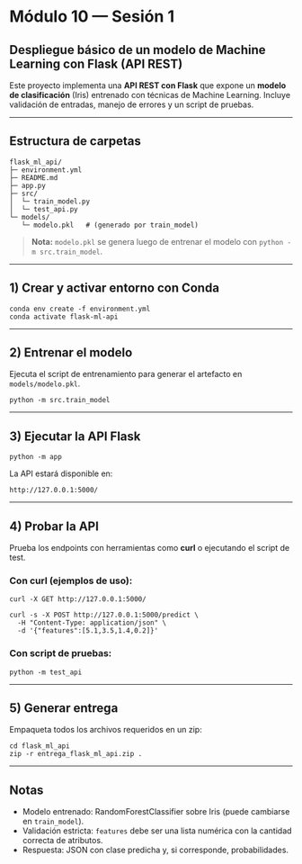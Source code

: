 # Módulo 10 — Sesión 1

## Despliegue básico de un modelo de Machine Learning con Flask (API REST)

Este proyecto implementa una **API REST con Flask** que expone un **modelo de clasificación** (Iris) entrenado con técnicas de Machine Learning. Incluye validación de entradas, manejo de errores y un script de pruebas.

---

## Estructura de carpetas

```
flask_ml_api/
├─ environment.yml
├─ README.md
├─ app.py
├─ src/
│  └─ train_model.py
│  └─ test_api.py
└─ models/
   └─ modelo.pkl   # (generado por train_model)
```

> **Nota:** `modelo.pkl` se genera luego de entrenar el modelo con `python -m src.train_model`.

---

## 1) Crear y activar entorno con Conda

```
conda env create -f environment.yml
conda activate flask-ml-api
```

---

## 2) Entrenar el modelo

Ejecuta el script de entrenamiento para generar el artefacto en `models/modelo.pkl`.

```
python -m src.train_model
```

---

## 3) Ejecutar la API Flask

```
python -m app
```

La API estará disponible en:

```
http://127.0.0.1:5000/
```

---

## 4) Probar la API

Prueba los endpoints con herramientas como **curl** o ejecutando el script de test.

### Con curl (ejemplos de uso):

```
curl -X GET http://127.0.0.1:5000/

curl -s -X POST http://127.0.0.1:5000/predict \
  -H "Content-Type: application/json" \
  -d '{"features":[5.1,3.5,1.4,0.2]}'

```

### Con script de pruebas:

```
python -m test_api
```

---

## 5) Generar entrega

Empaqueta todos los archivos requeridos en un zip:

```
cd flask_ml_api
zip -r entrega_flask_ml_api.zip .
```

---

## Notas

* Modelo entrenado: RandomForestClassifier sobre Iris (puede cambiarse en `train_model`).
* Validación estricta: `features` debe ser una lista numérica con la cantidad correcta de atributos.
* Respuesta: JSON con clase predicha y, si corresponde, probabilidades.
